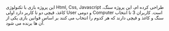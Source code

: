 این پروژه بازی با تکنولوژی Html, Css, Javascript طراحی کرده ام، این پروژه سنگ، کاغذ، قیچی دو تا کاربر دارد اولی User و دومی Computer است. کاربران 3 تا انتخاب سنگ و کاغذ و قیچی دارند که هر کدوم را انتخاب می کنند بر اساس قوانین بازی یکی از آن ها برنده می شود.
